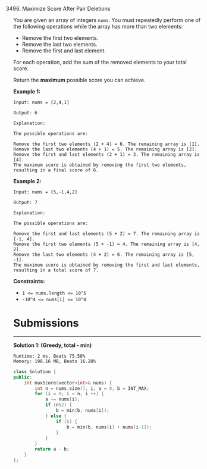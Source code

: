 3496. Maximize Score After Pair Deletions

You are given an array of integers `nums`. You must repeatedly perform one of the following operations while the array has more than two elements:

* Remove the first two elements.
* Remove the last two elements.
* Remove the first and last element.

For each operation, add the sum of the removed elements to your total score.

Return the **maximum** possible score you can achieve.

 

**Example 1:**
```
Input: nums = [2,4,1]

Output: 6

Explanation:

The possible operations are:

Remove the first two elements (2 + 4) = 6. The remaining array is [1].
Remove the last two elements (4 + 1) = 5. The remaining array is [2].
Remove the first and last elements (2 + 1) = 3. The remaining array is [4].
The maximum score is obtained by removing the first two elements, resulting in a final score of 6.
```

**Example 2:**
```
Input: nums = [5,-1,4,2]

Output: 7

Explanation:

The possible operations are:

Remove the first and last elements (5 + 2) = 7. The remaining array is [-1, 4].
Remove the first two elements (5 + -1) = 4. The remaining array is [4, 2].
Remove the last two elements (4 + 2) = 6. The remaining array is [5, -1].
The maximum score is obtained by removing the first and last elements, resulting in a total score of 7.
```
 

**Constraints:**

* `1 <= nums.length <= 10^5`
* `-10^4 <= nums[i] <= 10^4`

# Submissions
---
**Solution 1: (Greedy, total - min)**
```
Runtime: 2 ms, Beats 75.58%
Memory: 198.16 MB, Beats 16.28%
```
```c++
class Solution {
public:
    int maxScore(vector<int>& nums) {
        int n = nums.size(), i, a = 0, b = INT_MAX;
        for (i = 0; i < n; i ++) {
            a += nums[i];
            if (n%2) {
                b = min(b, nums[i]);
            } else {
                if (i) {
                    b = min(b, nums[i] + nums[i-1]);
                }
            }
        }
        return a - b;
    }
};
```
